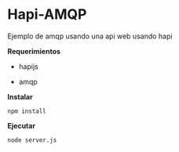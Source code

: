 Hapi-AMQP
=========

Ejemplo de amqp usando una api web usando hapi



**Requerimientos**

- hapijs

- amqp

**Instalar**

    npm install
    

**Ejecutar**

    node server.js

